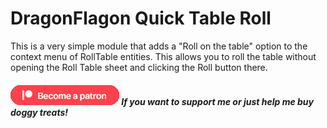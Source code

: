# DragonFlagon Quick Table Roll

This is a very simple module that adds a "Roll on the table" option to the context menu of RollTable entities. This allows you to roll the table without opening the Roll Table sheet and clicking the Roll button there.



##### [![become a patron](../.assets/patreon-image.png)](https://www.patreon.com/bePatron?u=46113583) If you want to support me or just help me buy doggy treats!
